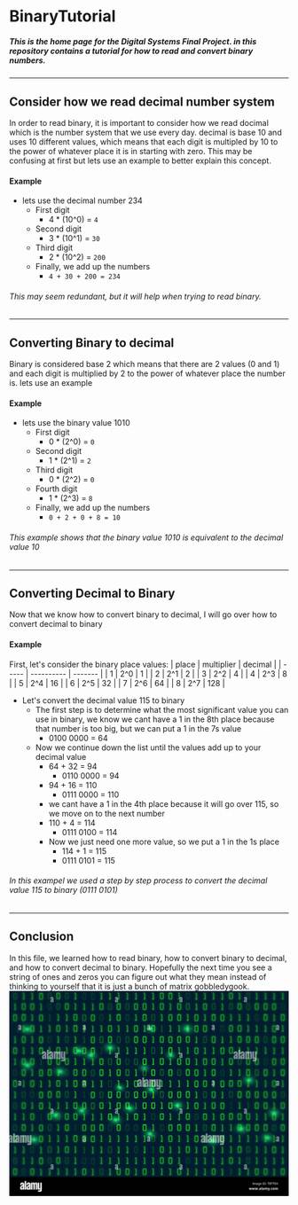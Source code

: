 # BinaryTutorial
##### This is the home page for the Digital Systems Final Project. in this repository contains a tutorial for how to read and convert binary numbers.
---
## Consider how we read decimal number system
In order to read binary, it is important to consider how we read docimal which is the number system that we use every day. decimal is base 10 and uses 10 different values, which means that each digit is multipled by 10 to the power of whatever place it is in starting with zero. This may be confusing at first but lets use an example to better explain this concept.
#### Example
* lets use the decimal number 234
    * First digit
        * 4 * (10^0) = `4`
    * Second digit
        * 3 * (10^1) = `30`
    * Third  digit
        * 2 * (10^2) = `200`
    * Finally, we add up the numbers
        * `4 + 30 + 200 = 234`
  
###### This may seem redundant, but it will help when trying to read binary.
---
## Converting Binary to decimal
Binary is considered base 2 which means that there are 2 values (0 and 1) and each digit is multiplied by 2 to the power of whatever place the number is. lets use an example
#### Example
* lets use the binary value 1010
    * First digit
        * 0 * (2^0) = `0`
    * Second digit
        * 1 * (2^1) = `2`
    * Third digit
        * 0 * (2^2) = `0`
    * Fourth digit
        * 1 * (2^3) = `8`
    * Finally, we add up the numbers
        * `0 + 2 + 0 + 8 = 10`
  
###### This example shows that the binary value 1010 is equivalent to the decimal value 10
---
## Converting Decimal to Binary
Now that we know how to convert binary to decimal, I will go over how to convert decimal to binary
#### Example
First, let's consider the binary place values:
| place | multiplier | decimal |
| ----- | ---------- | ------- |
| 1     | 2^0        | 1       |
| 2     | 2^1        | 2       |
| 3     | 2^2        | 4       |
| 4     | 2^3        | 8       |
| 5     | 2^4        | 16      |
| 6     | 2^5        | 32      |
| 7     | 2^6        | 64      |
| 8     | 2^7        | 128     |
* Let's convert the decimal value 115 to binary
    * The first step is to determine what the most significant value you can use in binary, we know we cant have a 1 in the 8th place because that number is too big, but we can put a 1 in the 7s value
        * 0100 0000 = 64
    * Now we continue down the list until the values add up to your decimal value
        * 64 + 32 = 94
            * 0110 0000 = 94
        * 94 + 16 = 110
            * 0111 0000 = 110
        * we cant have a 1 in the 4th place because it will go over 115, so we move on to the next number
        * 110 + 4 = 114
            * 0111 0100 = 114
        * Now we just need one more value, so we put a 1 in the 1s place
            * 114 + 1 = 115
            * 0111 0101 = 115
  
###### In this exampel we used a step by step process to convert the decimal value 115 to binary (0111 0101) 
---
## Conclusion
In this file, we learned how to read binary, how to convert binary to decimal, and how to convert decimal to binary. Hopefully the next time you see a string of ones and zeros you can figure out what they mean instead of thinking to yourself that it is just a bunch of matrix gobbledygook.  
![matrixbinary](matrixBinary.jpg)

